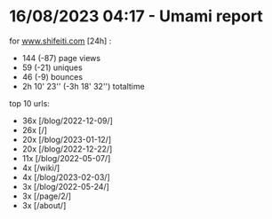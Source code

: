 # 16/08/2023 04:17 - Umami report
for www.shifeiti.com [24h] :

 - 144 (-87) page views
 - 59 (-21) uniques
 - 46 (-9) bounces
 - 2h 10' 23'' (-3h 18' 32'') totaltime


top 10 urls:
 - 36x [/blog/2022-12-09/]
 - 26x [/]
 - 20x [/blog/2023-01-12/]
 - 20x [/blog/2022-12-22/]
 - 11x [/blog/2022-05-07/]
 - 4x [/wiki/]
 - 4x [/blog/2023-02-03/]
 - 3x [/blog/2022-05-24/]
 - 3x [/page/2/]
 - 3x [/about/]


